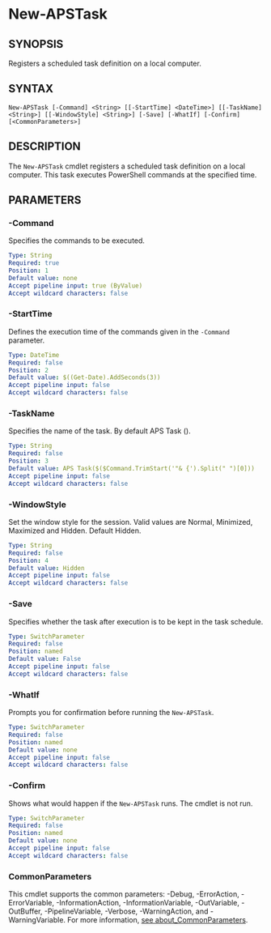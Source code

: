 # New-APSTask

## SYNOPSIS
Registers a scheduled task definition on a local computer.

## SYNTAX
```
New-APSTask [-Command] <String> [[-StartTime] <DateTime>] [[-TaskName] <String>] [[-WindowStyle] <String>] [-Save] [-WhatIf] [-Confirm] [<CommonParameters>]
```

## DESCRIPTION
The ``New-APSTask`` cmdlet registers a scheduled task definition on a local computer. This task executes PowerShell commands at the specified time.
## PARAMETERS

### -Command
Specifies the commands to be executed.
```yaml
Type: String
Required: true
Position: 1
Default value: none
Accept pipeline input: true (ByValue)
Accept wildcard characters: false
```

### -StartTime
Defines the execution time of the commands given in the ``-Command`` parameter.
```yaml
Type: DateTime
Required: false
Position: 2
Default value: $((Get-Date).AddSeconds(3))
Accept pipeline input: false
Accept wildcard characters: false
```

### -TaskName
Specifies the name of the task. By default APS Task (<cmdlet>).
```yaml
Type: String
Required: false
Position: 3
Default value: APS Task($($Command.TrimStart('"& {').Split(" ")[0]))
Accept pipeline input: false
Accept wildcard characters: false
```

### -WindowStyle
Set the window style for the session. Valid values are Normal, Minimized, Maximized and Hidden. Default Hidden.
```yaml
Type: String
Required: false
Position: 4
Default value: Hidden
Accept pipeline input: false
Accept wildcard characters: false
```

### -Save
Specifies whether the task after execution is to be kept in the task schedule.
```yaml
Type: SwitchParameter
Required: false
Position: named
Default value: False
Accept pipeline input: false
Accept wildcard characters: false
```

### -WhatIf
Prompts you for confirmation before running the `New-APSTask`.
```yaml
Type: SwitchParameter
Required: false
Position: named
Default value: none
Accept pipeline input: false
Accept wildcard characters: false
```

### -Confirm
Shows what would happen if the `New-APSTask` runs. The cmdlet is not run.
```yaml
Type: SwitchParameter
Required: false
Position: named
Default value: none
Accept pipeline input: false
Accept wildcard characters: false
```
### CommonParameters
This cmdlet supports the common parameters: -Debug, -ErrorAction, -ErrorVariable, -InformationAction, -InformationVariable, -OutVariable, -OutBuffer, -PipelineVariable, -Verbose, -WarningAction, and -WarningVariable. For more information, [see about_CommonParameters](https://docs.microsoft.com/pl-pl/powershell/module/microsoft.powershell.core/about/about_commonparameters).


